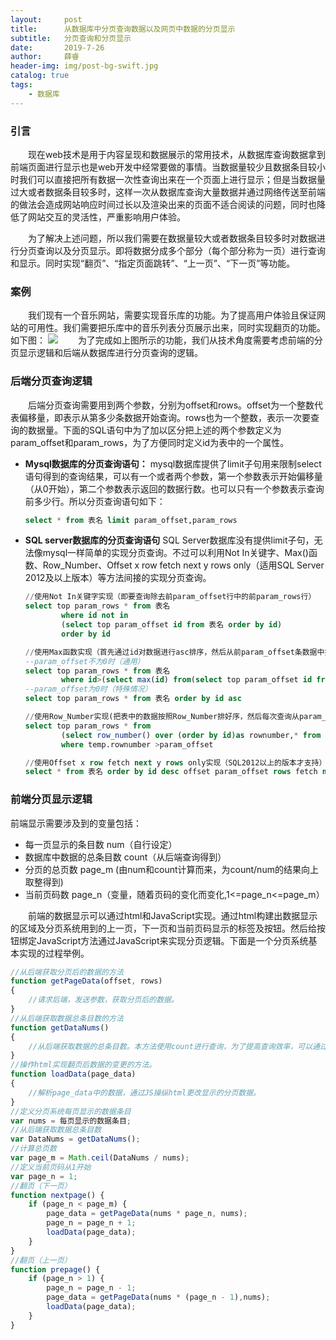 ```yaml
---
layout:     post
title:      从数据库中分页查询数据以及网页中数据的分页显示
subtitle:   分页查询和分页显示
date:       2019-7-26
author:     薛睿
header-img: img/post-bg-swift.jpg
catalog: true
tags:
    - 数据库
---
```


### 引言

&emsp;&emsp;现在web技术是用于内容呈现和数据展示的常用技术，从数据库查询数据拿到前端页面进行显示也是web开发中经常要做的事情。当数据量较少且数据条目较小时我们可以直接把所有数据一次性查询出来在一个页面上进行显示；但是当数据量过大或者数据条目较多时，这样一次从数据库查询大量数据并通过网络传送至前端的做法会造成网站响应时间过长以及渲染出来的页面不适合阅读的问题，同时也降低了网站交互的灵活性，严重影响用户体验。

&emsp;&emsp;为了解决上述问题，所以我们需要在数据量较大或者数据条目较多时对数据进行分页查询以及分页显示。即将数据分成多个部分（每个部分称为一页）进行查询和显示。同时实现“翻页”、“指定页面跳转”、“上一页”、“下一页”等功能。

### 案例
&emsp;&emsp;我们现有一个音乐网站，需要实现音乐库的功能。为了提高用户体验且保证网站的可用性。我们需要把乐库中的音乐列表分页展示出来，同时实现翻页的功能。如下图：
![](https://s2.ax1x.com/2019/07/27/eKoO39.md.png)
&emsp;&emsp;为了完成如上图所示的功能，我们从技术角度需要考虑前端的分页显示逻辑和后端从数据库进行分页查询的逻辑。

### 后端分页查询逻辑
&emsp;&emsp;后端分页查询需要用到两个参数，分别为offset和rows。offset为一个整数代表偏移量，即表示从第多少条数据开始查询。rows也为一个整数，表示一次要查询的数据量。下面的SQL语句中为了加以区分把上述的两个参数定义为param_offset和param_rows，为了方便同时定义id为表中的一个属性。

- **Mysql数据库的分页查询语句：** 
    mysql数据库提供了limit子句用来限制select语句得到的查询结果，可以有一个或者两个参数，第一个参数表示开始偏移量（从0开始），第二个参数表示返回的数据行数。也可以只有一个参数表示查询前多少行。所以分页查询语句如下：
    ```sql
    select * from 表名 limit param_offset,param_rows
    ```
- **SQL server数据库的分页查询语句**
    SQL Server数据库没有提供limit子句，无法像mysql一样简单的实现分页查询。不过可以利用Not In关键字、Max()函数、Row_Number、Offset x row fetch next y rows only（适用SQL Server 2012及以上版本）等方法间接的实现分页查询。
    ```sql
    //使用Not In关键字实现（即要查询除去前param_offset行中的前param_rows行）
    select top param_rows * from 表名
            where id not in 
            (select top param_offset id from 表名 order by id)
            order by id
    ```
    ```sql
    //使用Max函数实现（首先通过id对数据进行asc排序，然后从前param_offset条数据中找到最大id，再查询id比它大的param_rows条数据从而实现分页查询。需要注意当param_offset为0时的特殊情况。）
    --param_offset不为0时（通用）
    select top param_rows * from 表名
            where id>(select max(id) from(select top param_offset id from 表名 order by id)temp)
    --param_offset为0时（特殊情况）
    select top param_rows * from 表名 order by id asc
    ```
    ```sql
    //使用Row_Number实现(把表中的数据按照Row_Number排好序，然后每次查询从param_offset开始的前param_rows条数据)
    select top param_rows * from 
            (select row_number() over (order by id)as rownumber,* from 表名)temp 
            where temp.rownumber >param_offset
    ```
    ```sql
    //使用Offset x row fetch next y rows only实现（SQL2012以上的版本才支持）
    select * from 表名 order by id desc offset param_offset rows fetch next param_rows rows only
    ```

### 前端分页显示逻辑
前端显示需要涉及到的变量包括：
- 每一页显示的条目数 num（自行设定）
- 数据库中数据的总条目数 count（从后端查询得到）
- 分页的总页数 page_m (由num和count计算而来，为count/num的结果向上取整得到)
- 当前页码数 page_n（变量，随着页码的变化而变化,1<=page_n<=page_m）

&emsp;&emsp;前端的数据显示可以通过html和JavaScript实现。通过html构建出数据显示的区域及分页系统用到的上一页，下一页和当前页码显示的标签及按钮。然后给按钮绑定JavaScript方法通过JavaScript来实现分页逻辑。下面是一个分页系统基本实现的过程举例。

```Javascript
//从后端获取分页后的数据的方法
function getPageData(offset, rows)
{
    //请求后端，发送参数，获取分页后的数据。
}
//从后端获取数据总条目数的方法
function getDataNums()
{
    //从后端获取数据的总条目数。本方法使用count进行查询，为了提高查询效率，可以通过触发器来维护第三张表从而实现查询优化。
}
//操作html实现翻页后数据的变更的方法。
function loadData(page_data)
{
    //解析page_data中的数据，通过JS操纵html更改显示的分页数据。
}
//定义分页系统每页显示的数据条目
var nums = 每页显示的数据条目;
//从后端获取数据总条目数
var DataNums = getDataNums();
//计算总页数
var page_m = Math.ceil(DataNums / nums);
//定义当前页码从1开始
var page_n = 1;
//翻页（下一页）
function nextpage() {
    if (page_n < page_m) {
        page_data = getPageData(nums * page_n, nums);
        page_n = page_n + 1;
        loadData(page_data);
    }
}
//翻页（上一页）
function prepage() {
    if (page_n > 1) {
        page_n = page_n - 1;
        page_data = getPageData(nums * (page_n - 1),nums);
        loadData(page_data);
    }
}
```

















